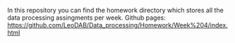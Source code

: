 In this repository you can find the homework directory which stores all the data processing assingments per week.
Github pages: https://github.com/LeoDAB/Data_processing/Homework/Week%204/index.html
